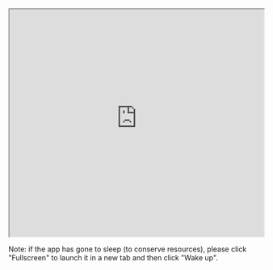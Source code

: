 <iframe
  src="https://key-data-vis-requirements-story.streamlit.app/?embed=true"
  style="height: 450px; width: 100%;"
></iframe>

Note: if the app has gone to sleep (to conserve resources), please click "Fullscreen" to launch it in a new tab and then click "Wake up".